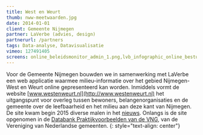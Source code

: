 ```yaml
---
title: West en Weurt
thumb: nww-meetwaarden.jpg
date: 2014-01-01
client: Gemeente Nijmegen
partner: LaVerbe (advies, design)
partnerurl: /partners
tags: Data-analyse, Datavisualisatie
vimeo: 127491405
screens: online_beleidsmonitor_admin_1.png,lvb_infographic_online_bestuursmonitor-03.png,nww_mobiliteit.png,Gelderlander_20_3_2015.png
---
```


Voor de Gemeente Nijmegen bouwden we in samenwerking met LaVerbe een web applicatie waarmee milieu-informatie over het gebied Nijmegen-West en Weurt online gepresenteerd kan worden. Inmiddels vormt de website [www.westenweurt.nl](http://www.westenweurt.nl) het uitgangspunt voor overleg tussen bewoners, belangenorganisaties en de gemeente over de leefbaarheid en het milieu aan deze kant van Nijmegen. De site kwam begin 2015 diverse malen in het [nieuws](http://www.gelderlander.nl/uitgebreid-zoeken-1.3420172?search-quick=westenweurt.nl&timestamp=1456224015573&3fd1eedf9f66b63d76f33eadf2ab9c68=57b407756d6600231a27d4593348ef1c&6eebcaecc1a510d2008f079f9781fc37=). Onlangs is de site opgenomen in de [Databank Praktijkvoorbeelden van de VNG](https://praktijkvoorbeelden.vng.nl/databank/milieu/luchtkwaliteit/inzicht-in-de-milieukwaliteit.aspx?kws=west+weurt), van de Vereniging van Nederlandse gemeenten.
{: style="text-align: center"}
